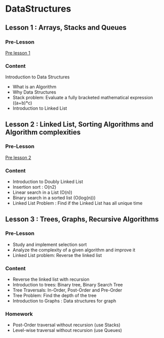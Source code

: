 # DataStructures

## Lesson 1 : Arrays, Stacks and Queues

### Pre-Lesson
[Pre lesson 1](lesson1/PreLesson1.md)

### Content
Introduction to Data Structures
* What is an Algorithm
* Why Data Structures
* Stack problem: Evaluate a fully bracketed mathematical expression ((a+b)\*c)
* Introduction to Linked List

## Lesson 2 : Linked List, Sorting Algorithms and Algorithm complexities

### Pre-Lesson
[Pre lesson 2](lesson1/PreLesson2.md)

### Content
* Introduction to Doubly Linked List
* Insertion sort : O(n2)
* Linear search in a List (O(n))
* Binary search in a sorted list (O(log(n)))
* Linked List Problem : Find if the Linked List has all unique time

## Lesson 3 : Trees, Graphs, Recursive Algorithms

### Pre-Lesson
* Study and implement selection sort
* Analyze the complexity of a given algorithm and improve it
* Linked List problem: Reverse the linked list

### Content
* Reverse the linked list with recursion
* Introduction to trees: Binary tree, Binary Search Tree
* Tree Traversals: In-Order, Post-Order and Pre-Order
* Tree Problem: Find the depth of the tree
* Introduction to Graphs : Data structures for graph

### Homework
* Post-Order traversal without recursion (use Stacks)
* Level-wise traversal without recursion (use Queues)
